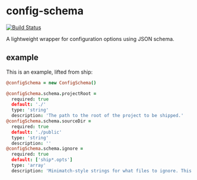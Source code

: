 # config-schema
[![Build Status](https://travis-ci.org/slang800/config-schema.svg?branch=master)](https://travis-ci.org/slang800/config-schema)

A lightweight wrapper for configuration options using JSON schema.

## example
This is an example, lifted from ship:

```coffee
@configSchema = new ConfigSchema()

@configSchema.schema.projectRoot =
  required: true
  default: './'
  type: 'string'
  description: 'The path to the root of the project to be shipped.'
@configSchema.schema.sourceDir =
  required: true
  default: './public'
  type: 'string'
  description: ''
@configSchema.schema.ignore =
  required: true
  default: ['ship*.opts']
  type: 'array'
  description: 'Minimatch-style strings for what files to ignore. This can be repeated to add multiple ignored patterns.'
```
